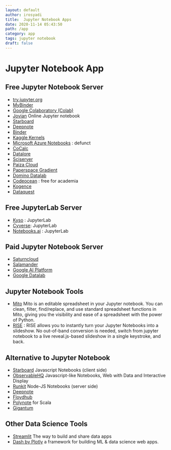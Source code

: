 ```yaml
---
layout: default
author: irosyadi
title:  Jupyter Notebook Apps
date: 2020-11-14 05:43:50
path: /app
category: app
tags: jupyter notebook
draft: false
---
```


# Jupyter Notebook App

## Free Jupyter Notebook Server
- [try.jupyter.org](https://jupyter.org/try)
- [MyBinder](https://mybinder.org/)
- [Google Colaboratory (Colab)](http://colab.research.google.com/)
- [Jovian](https://www.jovian.ai/) Online Jupyter notebook
- [Starboard](https://starboard.gg/)
- [Deepnote](https://deepnote.com/)
- [Binder](https://mybinder.org/)
- [Kaggle Kernels](https://www.kaggle.com/kernels)
- [Microsoft Azure Notebooks](https://notebooks.azure.com/) : defunct
- [CoCalc](https://cocalc.com/)
- [Datalore](https://datalore.io/)
- [Sciserver](http://www.sciserver.org/)
- [Paiza Cloud](https://paiza.cloud/en/)
- [Paperspace Gradient](https://gradient.paperspace.com/)
- [Domino Datalab](https://www.dominodatalab.com/)
- [Codeocean](https://codeocean.com/) : free for academia
- [Kogence](https://kogence.com/app/docs/JupyterNotebook)
- [Dataquest](https://www.dataquest.io/)

## Free JupyterLab Server
- [Kyso](https://kyso.io/) : JupyterLab
- [Cyverse](https://cyverse.org/): JupyterLab
- [Notebooks.ai](https://notebooks.ai/) : JupyterLab

## Paid Jupyter Notebook Server
- [Saturncloud](https://site.saturncloud.io/s/)
- [Salamander](https://salamander.ai/)
- [Google AI Platform](https://cloud.google.com/ai-platform/notebooks/docs/create-new) 
- [Google Datalab](https://cloud.google.com/datalab/)

## Jupyter Notebook Tools
- [Mito](https://trymito.io/) Mito is an editable spreadsheet in your Jupyter notebook. You can clean, filter, find/replace, and use standard spreadsheet functions in Mito, giving you the visibility and ease of a spreadsheet with the power of Python.
- [RISE](https://github.com/damianavila/RISE) : RISE allows you to instantly turn your Jupyter Notebooks into a slideshow. No out-of-band conversion is needed, switch from jupyter notebook to a live reveal.js-based slideshow in a single keystroke, and back.

## Alternative to Jupyter Notebook
- [Starboard](https://starboard.gg/) Javascript Notebooks (client side)
- [ObservableHQ](https://observablehq.com/) Javascript-like Notebooks, Web with Data and Interactive Display
- [Runkit](https://runkit.com/) Node-JS Notebooks (server side)
- [Deepnote](https://deepnote.com/)
- [Floydhub](https://www.floydhub.com/)
- [Polynote](https://polynote.org/) for Scala
- [Gigantum](https://gigantum.com/)

## Other Data Science Tools
- [Streamlit](https://www.streamlit.io/) The way to build and share data apps
- [Dash by Plotly](https://plotly.com/dash/) a framework for building ML & data science web apps.